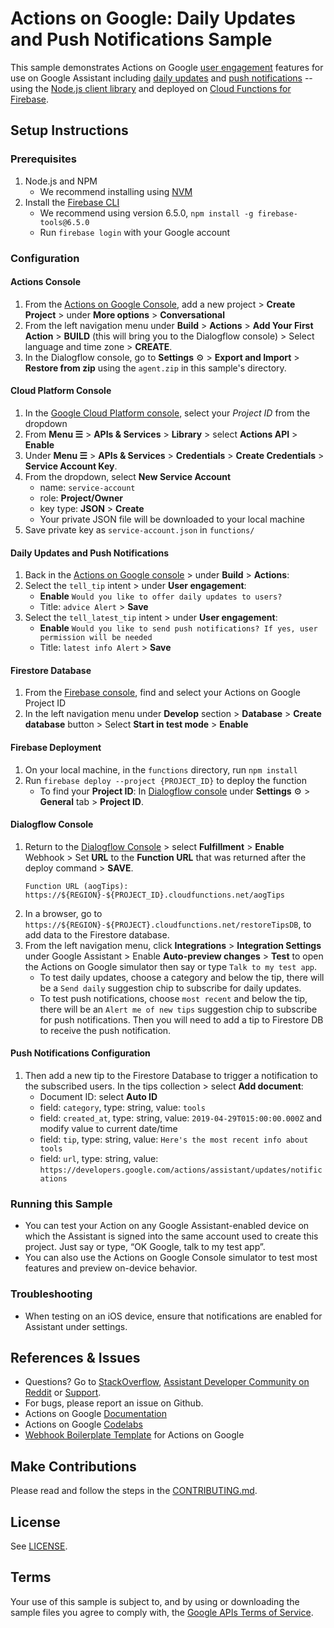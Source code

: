 # Actions on Google: Daily Updates and Push Notifications Sample

This sample demonstrates Actions on Google [user engagement](https://developers.google.com/actions/assistant/updates/overview) features for use on Google Assistant including [daily updates](https://developers.google.com/actions/assistant/updates/daily) and [push notifications](https://developers.google.com/actions/assistant/updates/notifications) -- using the [Node.js client library](https://github.com/actions-on-google/actions-on-google-nodejs) and deployed on [Cloud Functions for Firebase](https://firebase.google.com/docs/functions/).

## Setup Instructions
### Prerequisites
1. Node.js and NPM
    + We recommend installing using [NVM](https://github.com/creationix/nvm)
1. Install the [Firebase CLI](https://developers.google.com/actions/dialogflow/deploy-fulfillment)
    + We recommend using version 6.5.0, `npm install -g firebase-tools@6.5.0`
    + Run `firebase login` with your Google account

### Configuration
#### Actions Console
1. From the [Actions on Google Console](https://console.actions.google.com/), add a new project > **Create Project** > under **More options** > **Conversational**
1. From the left navigation menu under **Build** > **Actions** > **Add Your First Action** > **BUILD** (this will bring you to the Dialogflow console) > Select language and time zone > **CREATE**.
1. In the Dialogflow console, go to **Settings** ⚙ > **Export and Import** > **Restore from zip** using the `agent.zip` in this sample's directory.

#### Cloud Platform Console
1. In the [Google Cloud Platform console](https://console.cloud.google.com/), select your *Project ID* from the dropdown
1. From **Menu ☰** > **APIs & Services** > **Library** > select **Actions API** > **Enable**
1. Under **Menu ☰** > **APIs & Services** > **Credentials** > **Create Credentials** > **Service Account Key**.
1. From the dropdown, select **New Service Account**
    + name:  `service-account`
    + role:  **Project/Owner**
    + key type: **JSON** > **Create**
    + Your private JSON file will be downloaded to your local machine
1. Save private key as `service-account.json` in `functions/`

#### Daily Updates and Push Notifications
1. Back in the [Actions on Google console](https://console.actions.google.com) > under **Build** > **Actions**:
1. Select the `tell_tip` intent > under **User engagement**:
    + **Enable** `Would you like to offer daily updates to users?`
    + Title: `advice Alert` > **Save**
1. Select the `tell_latest_tip` intent > under **User engagement**:
    + **Enable** `Would you like to send push notifications? If yes, user permission will be needed`
    + Title: `latest info Alert` > **Save**

#### Firestore Database
1. From the [Firebase console](https://console.firebase.google.com), find and select your Actions on Google Project ID
1. In the left navigation menu under **Develop** section > **Database** > **Create database** button > Select **Start in test mode** > **Enable**

#### Firebase Deployment
1. On your local machine, in the `functions` directory, run `npm install`
1. Run `firebase deploy --project {PROJECT_ID}` to deploy the function
    + To find your **Project ID**: In [Dialogflow console](https://console.dialogflow.com/) under **Settings** ⚙ > **General** tab > **Project ID**.

#### Dialogflow Console
1. Return to the [Dialogflow Console](https://console.dialogflow.com) > select **Fulfillment** > **Enable** Webhook > Set **URL** to the **Function URL** that was returned after the deploy command > **SAVE**.
    ```
    Function URL (aogTips): https://${REGION}-${PROJECT_ID}.cloudfunctions.net/aogTips
    ```
1. In a browser, go to `https://${REGION}-${PROJECT}.cloudfunctions.net/restoreTipsDB`, to add data to the Firestore database.
1. From the left navigation menu, click **Integrations** > **Integration Settings** under Google Assistant > Enable **Auto-preview changes** >  **Test** to open the Actions on Google simulator then say or type `Talk to my test app`.
    + To test daily updates, choose a category and below the tip, there will be a `Send daily` suggestion chip to subscribe for daily updates.
    + To test push notifications, choose `most recent` and below the tip, there will be an `Alert me of new tips` suggestion chip to subscribe for push notifications. Then you will need to add a tip to Firestore DB to receive the push notification.

#### Push Notifications Configuration
1. Then add a new tip to the Firestore Database to trigger a notification to the subscribed users. In the tips collection > select **Add document**:
    + Document ID: select **Auto ID**
    + field: `category`, type: string, value: `tools`
    + field: `created_at`, type: string, value: `2019-04-29T015:00:00.000Z` and modify value to current date/time
    + field: `tip`, type: string, value: `Here's the most recent info about tools`
    + field: `url`, type: string, value: `https://developers.google.com/actions/assistant/updates/notifications`

### Running this Sample
+ You can test your Action on any Google Assistant-enabled device on which the Assistant is signed into the same account used to create this project. Just say or type, “OK Google, talk to my test app”.
+ You can also use the Actions on Google Console simulator to test most features and preview on-device behavior.

### Troubleshooting
+ When testing on an iOS device, ensure that notifications are enabled for Assistant under settings.

## References & Issues
+ Questions? Go to [StackOverflow](https://stackoverflow.com/questions/tagged/actions-on-google), [Assistant Developer Community on Reddit](https://www.reddit.com/r/GoogleAssistantDev/) or [Support](https://developers.google.com/actions/support/).
+ For bugs, please report an issue on Github.
+ Actions on Google [Documentation](https://developers.google.com/actions/extending-the-assistant)
+ Actions on Google [Codelabs](https://codelabs.developers.google.com/?cat=Assistant)
+ [Webhook Boilerplate Template](https://github.com/actions-on-google/dialogflow-webhook-boilerplate-nodejs) for Actions on Google

## Make Contributions
Please read and follow the steps in the [CONTRIBUTING.md](CONTRIBUTING.md).

## License
See [LICENSE](LICENSE).

## Terms
Your use of this sample is subject to, and by using or downloading the sample files you agree to comply with, the [Google APIs Terms of Service](https://developers.google.com/terms/).
